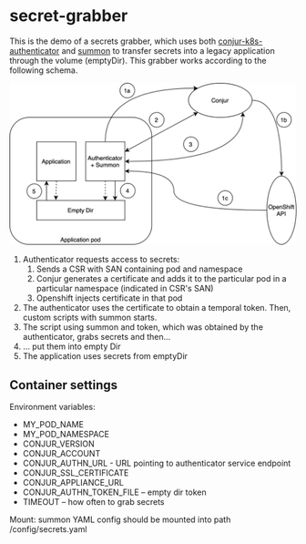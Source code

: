 # secret-grabber

This is the demo of a secrets grabber, which uses both [conjur-k8s-authenticator](https://github.com/cyberark/conjur-authn-k8s-client) and [summon](https://github.com/cyberark/summon) to transfer secrets into a legacy application through the volume (emptyDir).
This grabber works according to the following schema.

![schema](https://github.com/pavelzhurov/secret-grabber/blob/master/images/ConjurIntegration.png)

1. Authenticator requests access to secrets:
    1. Sends a CSR with SAN containing pod and namespace
    2. Conjur generates a certificate and adds it to the particular pod in a particular namespace (indicated in CSR's SAN)
    3. Openshift injects certificate in that pod
2. The authenticator uses the certificate to obtain a temporal token. Then, custom scripts with summon starts.
3. The script using summon and token, which was obtained by the authenticator, grabs secrets and then... 
4. ... put them into empty Dir
5. The application uses secrets from emptyDir

## Container settings
Environment variables:

- MY_POD_NAME
- MY_POD_NAMESPACE
- CONJUR_VERSION
- CONJUR_ACCOUNT
- CONJUR_AUTHN_URL - URL pointing to authenticator service endpoint
- CONJUR_SSL_CERTIFICATE
- CONJUR_APPLIANCE_URL
- CONJUR_AUTHN_TOKEN_FILE – empty dir token
- TIMEOUT – how often to grab secrets

Mount: summon YAML config should be mounted into path /config/secrets.yaml
